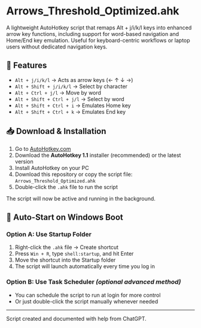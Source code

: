 # Arrows_Threshold_Optimized.ahk

A lightweight AutoHotkey script that remaps Alt + j/i/k/l keys into enhanced arrow key functions, including support for word-based navigation and Home/End key emulation. Useful for keyboard-centric workflows or laptop users without dedicated navigation keys.

## 🔧 Features

- `Alt + j/i/k/l` → Acts as arrow keys (← ↑ ↓ →)
- `Alt + Shift + j/i/k/l` → Select by character
- `Alt + Ctrl + j/l` → Move by word
- `Alt + Shift + Ctrl + j/l` → Select by word
- `Alt + Shift + Ctrl + i` → Emulates Home key
- `Alt + Shift + Ctrl + k` → Emulates End key

## 📥 Download & Installation

1. Go to [AutoHotkey.com](https://www.autohotkey.com/)
2. Download the **AutoHotkey 1.1** installer (recommended) or the latest version
3. Install AutoHotkey on your PC
4. Download this repository or copy the script file: `Arrows_Threshold_Optimized.ahk`
5. Double-click the `.ahk` file to run the script

The script will now be active and running in the background.

## 🚀 Auto-Start on Windows Boot

### Option A: Use Startup Folder
1. Right-click the `.ahk` file → Create shortcut  
2. Press `Win + R`, type `shell:startup`, and hit Enter  
3. Move the shortcut into the Startup folder  
4. The script will launch automatically every time you log in

### Option B: Use Task Scheduler *(optional advanced method)*
- You can schedule the script to run at login for more control  
- Or just double-click the script manually whenever needed

---

Script created and documented with help from ChatGPT.
